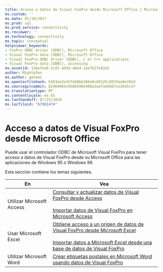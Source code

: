 ```yaml
---
title: Acceso a datos de Visual FoxPro desde Microsoft Office | Microsoft Docs
ms.custom: ''
ms.date: 01/19/2017
ms.prod: sql
ms.prod_service: connectivity
ms.reviewer: ''
ms.technology: connectivity
ms.topic: conceptual
helpviewer_keywords:
- FoxPro ODBC driver [ODBC], Microsoft Office
- Visual FoxPro data [ODBC], Microsoft Office
- Visual FoxPro ODBC driver [ODBC], C or C++ applications
- Visual FoxPro data [ODBC], accessing
ms.assetid: 116efee6-2cd1-4d54-a6e4-1ee7b2fe82e2
author: MightyPen
ms.author: genemi
ms.openlocfilehash: 6363ee2e35fd48bb366a0c89125c897dae9e782d
ms.sourcegitcommit: b2464064c0566590e486a3aafae6d67ce2645cef
ms.translationtype: MT
ms.contentlocale: es-ES
ms.lasthandoff: 07/15/2019
ms.locfileid: "67901474"
---
```

# <a name="accessing-visual-foxpro-data-from-microsoft-office"></a>Acceso a datos de Visual FoxPro desde Microsoft Office
Puede usar el controlador ODBC de Microsoft Visual FoxPro para tener acceso a datos de Visual FoxPro desde su Microsoft Office para las aplicaciones de Windows 95 o Windows 98.  
  
 Esta sección contiene los temas siguientes.  
  
|En|Vea|  
|--------|---------|  
|Utilizar Microsoft Access|[Consultar y actualizar datos de Visual FoxPro desde Access](../../odbc/microsoft/querying-and-updating-visual-foxpro-data-from-microsoft-access.md)<br /><br /> [Importar datos de Visual FoxPro en Microsoft Access](../../odbc/microsoft/importing-visual-foxpro-data-into-microsoft-access.md)|  
|Usar Microsoft Excel|[Obtiene acceso a un origen de datos de Visual FoxPro desde Microsoft Excel](../../odbc/microsoft/accessing-a-visual-foxpro-data-source-from-microsoft-excel.md)<br /><br /> [Importar datos a Microsoft Excel desde una base de datos de Visual FoxPro](../../odbc/microsoft/importing-data-into-microsoft-excel-from-a-visual-foxpro-database.md)|  
|Utilizar Microsoft Word|[Crear etiquetas postales en Microsoft Word usando datos de Visual FoxPro](../../odbc/microsoft/creating-mailing-labels-in-microsoft-word-using-visual-foxpro-data.md)|

